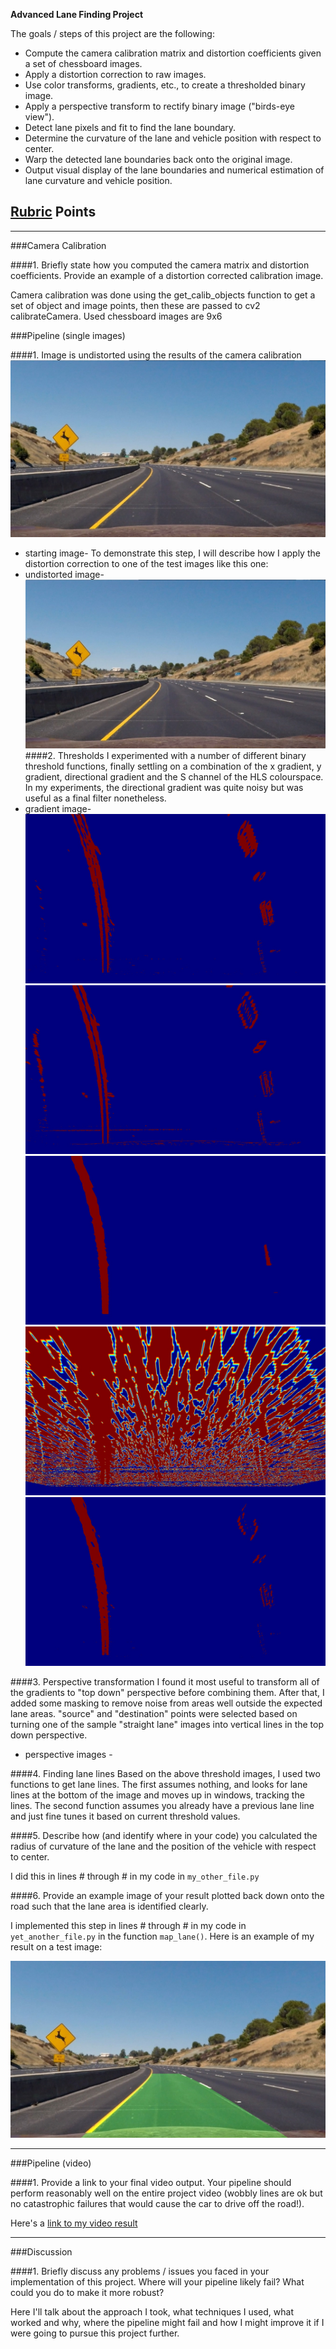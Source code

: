 
**Advanced Lane Finding Project**

The goals / steps of this project are the following:

* Compute the camera calibration matrix and distortion coefficients given a set of chessboard images.
* Apply a distortion correction to raw images.
* Use color transforms, gradients, etc., to create a thresholded binary image.
* Apply a perspective transform to rectify binary image ("birds-eye view").
* Detect lane pixels and fit to find the lane boundary.
* Determine the curvature of the lane and vehicle position with respect to center.
* Warp the detected lane boundaries back onto the original image.
* Output visual display of the lane boundaries and numerical estimation of lane curvature and vehicle position.

[//]: # (Image References)

[undist_img]: ./output_images/undist.jpg "Undistorted"
[original]: ./output_images/original.jpg "Original Image"
[final]: ./output_images/final.jpg "Final Example"
[binary]: ./output_images/combined_masked_binary.jpg "Binary Example"
[gradx]: ./output_images/gradx.jpg "GradX"
[grady]: ./output_images/grady.jpg "GradY"
[hls]: ./output_images/hls_binary.jpg "HLS"
[s_image]: ./output_images/s_image.jpg "S"
[dir]: ./output_images/dir_binary.jpg "Dir"
[video1]: ./output.mp4 "Video"

## [Rubric](https://review.udacity.com/#!/rubrics/571/view) Points

---

###Camera Calibration

####1. Briefly state how you computed the camera matrix and distortion coefficients. Provide an example of a distortion corrected calibration image.

Camera calibration was done using the get_calib_objects function to get a set of object and image points, then these are passed to cv2 calibrateCamera. Used chessboard images are 9x6


###Pipeline (single images)

####1. Image is undistorted using the results of the camera calibration
![alt text][original]
- starting image-
To demonstrate this step, I will describe how I apply the distortion correction to one of the test images like this one:
- undistorted image-
![alt text][undist_img]
####2. Thresholds
I experimented with a number of different binary threshold functions, finally settling on a combination of the x gradient, y gradient, directional gradient and the S channel of the HLS colourspace.
In my experiments, the directional gradient was quite noisy but was useful as a final filter nonetheless.
- gradient image-
![alt text][gradx]
![alt text][grady]
![alt text][hls]
![alt text][dir]
![alt text][binary]


####3. Perspective transformation
I found it most useful to transform all of the gradients to "top down" perspective before combining them. After that, I added some masking to remove noise from areas well outside the expected lane areas.
"source" and "destination" points were selected based on turning one of the sample "straight lane" images into vertical lines in the top down perspective.

- perspective images - 

####4. Finding lane lines
Based on the above threshold images, I used two functions to get lane lines. The first assumes nothing, and looks for lane lines at the bottom of the image and moves up in windows, tracking the lines. 
The second function assumes you already have a previous lane line and just fine tunes it based on current threshold values.



####5. Describe how (and identify where in your code) you calculated the radius of curvature of the lane and the position of the vehicle with respect to center.

I did this in lines # through # in my code in `my_other_file.py`

####6. Provide an example image of your result plotted back down onto the road such that the lane area is identified clearly.

I implemented this step in lines # through # in my code in `yet_another_file.py` in the function `map_lane()`.  Here is an example of my result on a test image:

![alt text][final]

---

###Pipeline (video)

####1. Provide a link to your final video output.  Your pipeline should perform reasonably well on the entire project video (wobbly lines are ok but no catastrophic failures that would cause the car to drive off the road!).

Here's a [link to my video result](./output.mp4)

---

###Discussion

####1. Briefly discuss any problems / issues you faced in your implementation of this project.  Where will your pipeline likely fail?  What could you do to make it more robust?

Here I'll talk about the approach I took, what techniques I used, what worked and why, where the pipeline might fail and how I might improve it if I were going to pursue this project further.  

